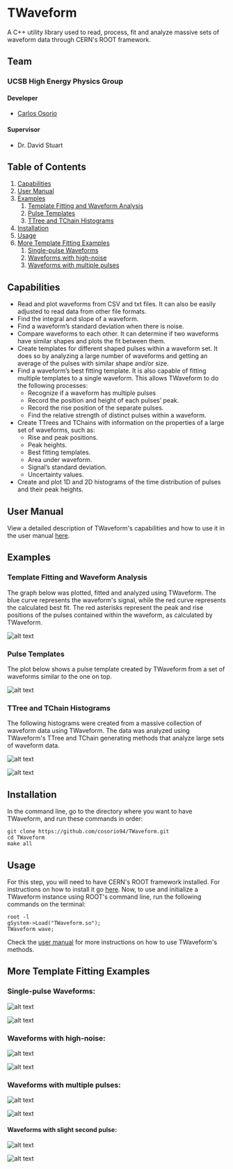 # TWaveform
A C++ utility library used to read, process, fit and analyze massive sets of waveform data through CERN's ROOT framework.

## Team
### UCSB High Energy Physics Group
#### Developer
- [Carlos Osorio](https://github.com/cosorio94)

#### Supervisor
- Dr. David Stuart


## Table of Contents
1. [Capabilities](#capabilities)
1. [User Manual](#user-manual)
1. [Examples](#examples)
    1. [Template Fitting and Waveform Analysis](#template-fitting-and-waveform-analysis)
    1. [Pulse Templates](#pulse-templates)
    1. [TTree and TChain Histograms](#ttree-and-tchain-histograms)
1. [Installation](#installation)
1. [Usage](#usage)
1. [More Template Fitting Examples](#more-template-fitting-examples)
    1. [Single-pulse Waveforms](#single-pulse-waveforms)
    1. [Waveforms with high-noise](#waveforms-with-high-noise)
    1. [Waveforms with multiple pulses](#waveforms-with-multiple-pulses)

## Capabilities
-  Read and plot waveforms from CSV and txt files. It can also be easily adjusted to read data from other file formats.
-  Find the integral and slope of a waveform. 
-  Find a waveform’s standard deviation when there is noise.
-  Compare waveforms to each other. It can determine if two waveforms have similar shapes and plots the fit between them.
-  Create templates for different shaped pulses within a waveform set. It does so by analyzing a large number of waveforms and getting an average of the pulses with similar shape and/or size.
-  Find a waveform’s best fitting template. It is also capable of fitting multiple templates to a single waveform.  This allows TWaveform to do the following processes:
    - Recognize if a waveform has multiple pulses
    - Record the position and height of each pulses’ peak.
    - Record the rise position of the separate pulses.
    - Find the relative strength of distinct pulses within a waveform.
-  Create TTrees and TChains with information on the properties of a large set of waveforms, such as:
    - Rise and peak positions.
    - Peak heights.
    - Best fitting templates.
    - Area under waveform.
    - Signal’s standard deviation.
    - Uncertainty values.
-  Create and plot 1D and 2D histograms of the time distribution of pulses and their peak heights.

## User Manual
View a detailed description of TWaveform's capabilities and how to use it in the user manual [here](https://github.com/cosorio94/TWaveform/blob/master/UserManual.pdf).

## Examples

### Template Fitting and Waveform Analysis
The graph below was plotted, fitted and analyzed using TWaveform. The blue curve represents the waveform's signal, while the red curve represents the calculated best fit. The red asterisks represent the peak and rise positions of the pulses contained within the waveform, as calculated by TWaveform.

![alt text](https://github.com/cosorio94/TWaveform/blob/master/Plots/Screen%20Shot%202017-08-21%20at%205.32.41%20PM.png "Waveform data fitted with TWaveform")

### Pulse Templates
The plot below shows a pulse template created by TWaveform from a set of waveforms similar to the one on top.

![alt text](https://github.com/cosorio94/TWaveform/blob/master/Plots/Screen%20Shot%202017-08-21%20at%205.39.51%20PM.png "Pulse template created with TWaveform")

### TTree and TChain Histograms
The following histograms were created from a massive collection of waveform data using TWaveform. The data was analyzed using TWaveform's TTree and TChain generating methods that analyze large sets of waveform data.

![alt text](https://github.com/cosorio94/TWaveform/blob/master/Plots/Screen%20Shot%202017-08-21%20at%205.40.12%20PM.png "after-pulse height distribution of set of waveforms")

![alt text](https://github.com/cosorio94/TWaveform/blob/master/Plots/Screen%20Shot%202017-08-21%20at%205.41.02%20PM.png "first-pulse height and chi-squared distribution")

## Installation
In the command line, go to the directory where you want to have TWaveform, and run these commands in order:
```
git clone https://github.com/cosorio94/TWaveform.git
cd TWaveform
make all
```

## Usage
For this step, you will need to have CERN's ROOT framework installed. For instructions on how to install it go [here](https://root.cern.ch/root/htmldoc/guides/users-guide/ROOTUsersGuide.html).
Now, to use and initialize a TWaveform instance using ROOT's command line, run the following commands on the terminal:
```
root -l
gSystem->Load("TWaveform.so");
TWaveform wave;
```
Check the [user manual](https://github.com/cosorio94/TWaveform/blob/master/UserManual.pdf) for more instructions on how to use TWaveform's methods.

## More Template Fitting Examples

### Single-pulse Waveforms:
![alt text](https://github.com/cosorio94/TWaveform/blob/master/Plots/Screen%20Shot%202017-08-21%20at%206.37.28%20PM.png "Waveform with single pulse being fitted by TWaveform")

![alt text](https://github.com/cosorio94/TWaveform/blob/master/Plots/Screen%20Shot%202017-08-21%20at%206.37.52%20PM.png "Waveform with single pulse being fitted by TWaveform")

### Waveforms with high-noise:
![alt text](https://github.com/cosorio94/TWaveform/blob/master/Plots/Screen%20Shot%202017-08-21%20at%205.24.16%20PM.png "Waveform with noise being fitted by TWaveform")

![alt text](https://github.com/cosorio94/TWaveform/blob/master/Plots/Screen%20Shot%202017-08-21%20at%205.30.09%20PM.png "Waveform with noise being fitted by TWaveform")

### Waveforms with multiple pulses:
![alt text](https://github.com/cosorio94/TWaveform/blob/master/Plots/Screen%20Shot%202017-08-21%20at%205.31.15%20PM.png "Waveform with two pulses")

![alt text](https://github.com/cosorio94/TWaveform/blob/master/Plots/Screen%20Shot%202017-08-21%20at%205.31.38%20PM.png "Waveform with two pulses and high noise")

#### Waveforms with slight second pulse:
![alt text](https://github.com/cosorio94/TWaveform/blob/master/Plots/wave5439_Fit.png "Waveform with large first pulse and minor second pulse")

![alt text](https://github.com/cosorio94/TWaveform/blob/master/Plots/wave3434.png "Waveform with large first pulse and minor second pulse")
